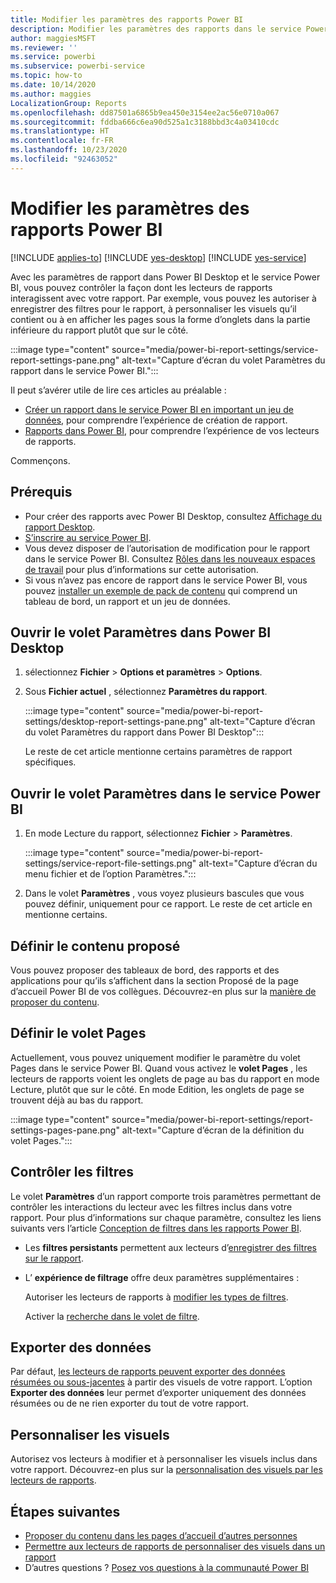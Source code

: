 ```yaml
---
title: Modifier les paramètres des rapports Power BI
description: Modifier les paramètres des rapports dans le service Power BI
author: maggiesMSFT
ms.reviewer: ''
ms.service: powerbi
ms.subservice: powerbi-service
ms.topic: how-to
ms.date: 10/14/2020
ms.author: maggies
LocalizationGroup: Reports
ms.openlocfilehash: dd87501a6865b9ea450e3154ee2ac56e0710a067
ms.sourcegitcommit: fddba666c6ea90d525a1c3188bbd3c4a03410cdc
ms.translationtype: HT
ms.contentlocale: fr-FR
ms.lasthandoff: 10/23/2020
ms.locfileid: "92463052"
---
```

# <a name="change-settings-for-power-bi-reports"></a>Modifier les paramètres des rapports Power BI

[!INCLUDE [applies-to](../includes/applies-to.md)] [!INCLUDE [yes-desktop](../includes/yes-desktop.md)] [!INCLUDE [yes-service](../includes/yes-service.md)]

Avec les paramètres de rapport dans Power BI Desktop et le service Power BI, vous pouvez contrôler la façon dont les lecteurs de rapports interagissent avec votre rapport. Par exemple, vous pouvez les autoriser à enregistrer des filtres pour le rapport, à personnaliser les visuels qu’il contient ou à en afficher les pages sous la forme d’onglets dans la partie inférieure du rapport plutôt que sur le côté.

:::image type="content" source="media/power-bi-report-settings/service-report-settings-pane.png" alt-text="Capture d’écran du volet Paramètres du rapport dans le service Power BI.":::

Il peut s’avérer utile de lire ces articles au préalable :

- [Créer un rapport dans le service Power BI en important un jeu de données](service-report-create-new.md), pour comprendre l’expérience de création de rapport.
- [Rapports dans Power BI](../consumer/end-user-reports.md), pour comprendre l’expérience de vos lecteurs de rapports.

 Commençons.

## <a name="prerequisites"></a>Prérequis

- Pour créer des rapports avec Power BI Desktop, consultez [Affichage du rapport Desktop](desktop-report-view.md).
- [S’inscrire au service Power BI](../fundamentals/service-self-service-signup-for-power-bi.md). 
- Vous devez disposer de l’autorisation de modification pour le rapport dans le service Power BI. Consultez [Rôles dans les nouveaux espaces de travail](../collaborate-share/service-new-workspaces.md#roles-in-the-new-workspaces) pour plus d’informations sur cette autorisation.
- Si vous n’avez pas encore de rapport dans le service Power BI, vous pouvez [installer un exemple de pack de contenu](sample-datasets.md#install-built-in-content-packs) qui comprend un tableau de bord, un rapport et un jeu de données.

## <a name="open-the-settings-pane-in-power-bi-desktop"></a>Ouvrir le volet Paramètres dans Power BI Desktop

1. sélectionnez **Fichier** > **Options et paramètres** > **Options**.
1. Sous **Fichier actuel** , sélectionnez **Paramètres du rapport**.

    :::image type="content" source="media/power-bi-report-settings/desktop-report-settings-pane.png" alt-text="Capture d’écran du volet Paramètres du rapport dans Power BI Desktop":::

    Le reste de cet article mentionne certains paramètres de rapport spécifiques.

## <a name="open-the-settings-pane-in-the-power-bi-service"></a>Ouvrir le volet Paramètres dans le service Power BI

1. En mode Lecture du rapport, sélectionnez **Fichier** > **Paramètres**.

    :::image type="content" source="media/power-bi-report-settings/service-report-file-settings.png" alt-text="Capture d’écran du menu fichier et de l’option Paramètres.":::

1. Dans le volet **Paramètres** , vous voyez plusieurs bascules que vous pouvez définir, uniquement pour ce rapport. Le reste de cet article en mentionne certains.

## <a name="set-featured-content"></a>Définir le contenu proposé

Vous pouvez proposer des tableaux de bord, des rapports et des applications pour qu’ils s’affichent dans la section Proposé de la page d’accueil Power BI de vos collègues. Découvrez-en plus sur la [manière de proposer du contenu](../collaborate-share/service-featured-content.md).

## <a name="set-the-pages-pane"></a>Définir le volet Pages

Actuellement, vous pouvez uniquement modifier le paramètre du volet Pages dans le service Power BI. Quand vous activez le **volet Pages** , les lecteurs de rapports voient les onglets de page au bas du rapport en mode Lecture, plutôt que sur le côté. En mode Edition, les onglets de page se trouvent déjà au bas du rapport.

:::image type="content" source="media/power-bi-report-settings/report-settings-pages-pane.png" alt-text="Capture d’écran de la définition du volet Pages.":::

## <a name="control-filters"></a>Contrôler les filtres

Le volet **Paramètres** d’un rapport comporte trois paramètres permettant de contrôler les interactions du lecteur avec les filtres inclus dans votre rapport. Pour plus d’informations sur chaque paramètre, consultez les liens suivants vers l’article [Conception de filtres dans les rapports Power BI](power-bi-report-filter.md).

- Les **filtres persistants** permettent aux lecteurs d’[enregistrer des filtres sur le rapport](power-bi-report-filter.md#allow-saving-filters).
- L’ **expérience de filtrage** offre deux paramètres supplémentaires :
    
    Autoriser les lecteurs de rapports à [modifier les types de filtres](power-bi-report-filter.md#restrict-changes-to-filter-type).

    Activer la [recherche dans le volet de filtre](power-bi-report-filter.md#filters-pane-search).

## <a name="export-data"></a>Exporter des données

Par défaut, [les lecteurs de rapports peuvent exporter des données résumées ou sous-jacentes](../consumer/end-user-export.md) à partir des visuels de votre rapport. L’option **Exporter des données** leur permet d’exporter uniquement des données résumées ou de ne rien exporter du tout de votre rapport.

## <a name="personalize-visuals"></a>Personnaliser les visuels

Autorisez vos lecteurs à modifier et à personnaliser les visuels inclus dans votre rapport. Découvrez-en plus sur la [personnalisation des visuels par les lecteurs de rapports](power-bi-personalize-visuals.md).

## <a name="next-steps"></a>Étapes suivantes

* [Proposer du contenu dans les pages d’accueil d’autres personnes](../collaborate-share/service-featured-content.md)
* [Permettre aux lecteurs de rapports de personnaliser des visuels dans un rapport](power-bi-personalize-visuals.md)
* D’autres questions ? [Posez vos questions à la communauté Power BI](https://community.powerbi.com/)
